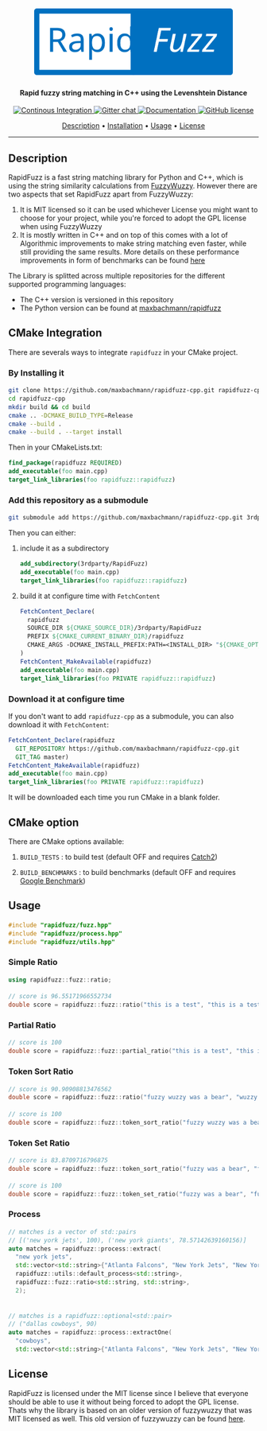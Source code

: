   <h1 align="center">
<img src="https://raw.githubusercontent.com/maxbachmann/rapidfuzz/master/docs/img/RapidFuzz.svg?sanitize=true" alt="RapidFuzz" width="400">
</h1>
<h4 align="center">Rapid fuzzy string matching in C++ using the Levenshtein Distance</h4>

<p align="center">
  <a href="https://github.com/maxbachmann/rapidfuzz/actions">
    <img src="https://github.com/maxbachmann/rapidfuzz/workflows/Build/badge.svg"
         alt="Continous Integration">
  </a>
  <a href="https://gitter.im/rapidfuzz/community">
    <img src="https://badges.gitter.im/rapidfuzz/community.svg"
         alt="Gitter chat">
  </a>
  <a href="https://maxbachmann.github.io/rapidfuzz">
    <img src="https://img.shields.io/badge/-documentation-blue"
         alt="Documentation">
  </a>
  <a href="https://github.com/maxbachmann/rapidfuzz/blob/dev/LICENSE">
    <img src="https://img.shields.io/github/license/maxbachmann/rapidfuzz"
         alt="GitHub license">
  </a>
</p>

<p align="center">
  <a href="#description">Description</a> •
  <a href="#installation">Installation</a> •
  <a href="#usage">Usage</a> •
  <a href="#license">License</a>
</p>

---
## Description
RapidFuzz is a fast string matching library for Python and C++, which is using the string similarity calculations from [FuzzyWuzzy](https://github.com/seatgeek/fuzzywuzzy). However there are two aspects that set RapidFuzz apart from FuzzyWuzzy:
1) It is MIT licensed so it can be used whichever License you might want to choose for your project, while you're forced to adopt the GPL license when using FuzzyWuzzy
2) It is mostly written in C++ and on top of this comes with a lot of Algorithmic improvements to make string matching even faster, while still providing the same results. More details on these performance improvements in form of benchmarks can be found [here](https://github.com/maxbachmann/rapidfuzz/blob/master/Benchmarks.md)

The Library is splitted across multiple repositories for the different supported programming languages:
- The C++ version is versioned in this repository
- The Python version can be found at [maxbachmann/rapidfuzz](https://github.com/maxbachmann/rapidfuzz)


## CMake Integration

There are severals ways to integrate `rapidfuzz` in your CMake project.

### By Installing it
```bash
git clone https://github.com/maxbachmann/rapidfuzz-cpp.git rapidfuzz-cpp
cd rapidfuzz-cpp
mkdir build && cd build
cmake .. -DCMAKE_BUILD_TYPE=Release
cmake --build .
cmake --build . --target install
```

Then in your CMakeLists.txt:
```cmake
find_package(rapidfuzz REQUIRED)
add_executable(foo main.cpp)
target_link_libraries(foo rapidfuzz::rapidfuzz)
```

### Add this repository as a submodule
```bash
git submodule add https://github.com/maxbachmann/rapidfuzz-cpp.git 3rdparty/RapidFuzz
```
Then you can either:

1. include it as a subdirectory
    ```cmake
    add_subdirectory(3rdparty/RapidFuzz)
    add_executable(foo main.cpp)
    target_link_libraries(foo rapidfuzz::rapidfuzz)
    ```
2. build it at configure time with `FetchContent`
    ```cmake
    FetchContent_Declare(
      rapidfuzz
      SOURCE_DIR ${CMAKE_SOURCE_DIR}/3rdparty/RapidFuzz
      PREFIX ${CMAKE_CURRENT_BINARY_DIR}/rapidfuzz
      CMAKE_ARGS -DCMAKE_INSTALL_PREFIX:PATH=<INSTALL_DIR> "${CMAKE_OPT_ARGS}"
    )
    FetchContent_MakeAvailable(rapidfuzz)
    add_executable(foo main.cpp)
    target_link_libraries(foo PRIVATE rapidfuzz::rapidfuzz)
    ```
### Download it at configure time

If you don't want to add `rapidfuzz-cpp` as a submodule, you can also download it with `FetchContent`:
```cmake
FetchContent_Declare(rapidfuzz
  GIT_REPOSITORY https://github.com/maxbachmann/rapidfuzz-cpp.git
  GIT_TAG master)
FetchContent_MakeAvailable(rapidfuzz)
add_executable(foo main.cpp)
target_link_libraries(foo PRIVATE rapidfuzz::rapidfuzz)
```
It will be downloaded each time you run CMake in a blank folder.

## CMake option

There are CMake options available:

1. `BUILD_TESTS` : to build test (default OFF and requires [Catch2](https://github.com/catchorg/Catch2))

2. `BUILD_BENCHMARKS` : to build benchmarks (default OFF and requires [Google Benchmark](https://github.com/google/benchmark))

## Usage
```cpp
#include "rapidfuzz/fuzz.hpp"
#include "rapidfuzz/process.hpp"
#include "rapidfuzz/utils.hpp"
```

### Simple Ratio
```cpp
using rapidfuzz::fuzz::ratio;

// score is 96.55171966552734
double score = rapidfuzz::fuzz::ratio("this is a test", "this is a test!");
```

### Partial Ratio
```cpp
// score is 100
double score = rapidfuzz::fuzz::partial_ratio("this is a test", "this is a test!");
```

### Token Sort Ratio
```cpp
// score is 90.90908813476562
double score = rapidfuzz::fuzz::ratio("fuzzy wuzzy was a bear", "wuzzy fuzzy was a bear")

// score is 100
double score = rapidfuzz::fuzz::token_sort_ratio("fuzzy wuzzy was a bear", "wuzzy fuzzy was a bear")
```

### Token Set Ratio
```cpp
// score is 83.8709716796875
double score = rapidfuzz::fuzz::token_sort_ratio("fuzzy was a bear", "fuzzy fuzzy was a bear")

// score is 100
double score = rapidfuzz::fuzz::token_set_ratio("fuzzy was a bear", "fuzzy fuzzy was a bear")
```

### Process
```cpp
// matches is a vector of std::pairs
// [('new york jets', 100), ('new york giants', 78.57142639160156)]
auto matches = rapidfuzz::process::extract(
  "new york jets",
  std::vector<std::string>{"Atlanta Falcons", "New York Jets", "New York Giants", "Dallas Cowboys"},
  rapidfuzz::utils::default_process<std::string>,
  rapidfuzz::fuzz::ratio<std::string, std::string>,
  2);


// matches is a rapidfuzz::optional<std::pair>
// ("dallas cowboys", 90)
auto matches = rapidfuzz::process::extractOne(
  "cowboys",
  std::vector<std::string>{"Atlanta Falcons", "New York Jets", "New York Giants", "Dallas Cowboys"});
```

## License
RapidFuzz is licensed under the MIT license since I believe that everyone should be able to use it without being forced to adopt the GPL license. Thats why the library is based on an older version of fuzzywuzzy that was MIT licensed as well.
This old version of fuzzywuzzy can be found [here](https://github.com/seatgeek/fuzzywuzzy/tree/4bf28161f7005f3aa9d4d931455ac55126918df7).
